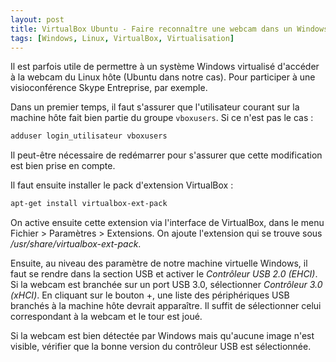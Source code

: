 ```yaml
---
layout: post
title: VirtualBox Ubuntu - Faire reconnaître une webcam dans un Windows virtualisé
tags: [Windows, Linux, VirtualBox, Virtualisation]
---
```


Il est parfois utile de permettre à un système Windows virtualisé d'accéder à la
webcam du Linux hôte (Ubuntu dans notre cas). Pour participer à une visioconférence
Skype Entreprise, par exemple.

Dans un premier temps, il faut s'assurer que l'utilisateur courant sur la machine
hôte fait bien partie du groupe `vboxusers`. Si ce n'est pas le cas :

 ```bash
 adduser login_utilisateur vboxusers
 ```

Il peut-être nécessaire de redémarrer pour s'assurer que cette modification est
bien prise en compte.

Il faut ensuite installer le pack d'extension VirtualBox :

```bash
apt-get install virtualbox-ext-pack
```

On active ensuite cette extension via l'interface de VirtualBox, dans le menu
Fichier > Paramètres > Extensions. On ajoute l'extension qui se trouve sous
*/usr/share/virtualbox-ext-pack*.

Ensuite, au niveau des paramètre de notre machine virtuelle Windows, il faut
se rendre dans la section USB et activer le *Contrôleur USB 2.0 (EHCI)*. Si la
webcam est branchée sur un port USB 3.0, sélectionner *Contrôleur 3.0 (xHCI)*.
En cliquant sur le bouton +, une liste des périphériques USB branchés à la machine
hôte devrait apparaître. Il suffit de sélectionner celui correspondant à la webcam
et le tour est joué.

Si la webcam est bien détectée par Windows mais qu'aucune image n'est visible,
vérifier que la bonne version du contrôleur USB est sélectionnée.

